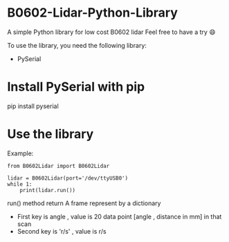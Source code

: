 # B0602-Lidar-Python-Library
A simple Python library for low cost B0602 lidar
Feel free to have a try 😄

To use the library, you need the following library:
- PySerial

# Install PySerial with pip

pip install pyserial 

# Use the library 
Example:
```
from B0602Lidar import B0602Lidar

lidar = B0602Lidar(port='/dev/ttyUSB0')
while 1:
    print(lidar.run())
```
run() method return A frame represent by a dictionary <br />
- First key is angle , value is 20 data point [angle , distance in mm] in that scan
- Second key is 'r/s' , value is r/s
